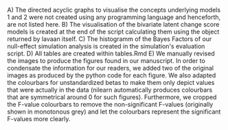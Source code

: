 A) The directed acyclic graphs to visualise the concepts underlying models 1 and 2 were not created using any programming language and henceforth, are not listed here.
B) The visualisation of the bivariate latent change score models is created at the end of the script calculating them using the object returned by lavaan itself.
C) The histogramm of the Bayes Factors of our null-effect simulation analysis is created in the simulation's evaluation script. 
D) All tables are created within tables.Rmd
E)
We manually revised the images to produce the figures found in our manuscript.
In order to condensate the information for our readers, we added two of the original images as produced by the python code for each figure.
We also adapted the colourbars for unstandardized betas to make them only depict values that were actually in the data (nilearn automatically produces colourbars that are symmetrical around 0 for such figures).
Furthermore, we cropped the F-value colourbars to remove the non-significant F-values (originally shown in monotonous grey) and let the colourbars represent the significant F-values more clearly. 

